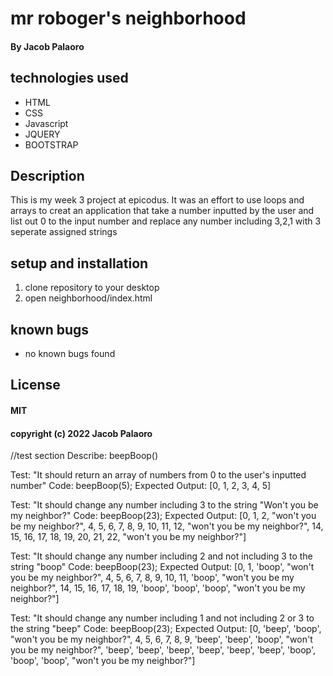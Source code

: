 # mr roboger's neighborhood

#### By Jacob Palaoro

## technologies used

* HTML
* CSS
* Javascript
* JQUERY
* BOOTSTRAP

## Description

This is my week 3 project at epicodus. It was an effort to use loops and arrays to creat an application that take a number inputted by the user and list out 0 to the input number and replace any number including 3,2,1 with 3 seperate assigned strings 

## setup and installation

1. clone repository to your desktop
2. open neighborhood/index.html

## known bugs
* no known bugs found

## License
#### MIT

#### copyright (c) 2022 Jacob Palaoro






//test section
Describe: beepBoop()

Test: "It should return an array of numbers from 0 to the user's inputted number"
Code: beepBoop(5);
Expected Output: [0, 1, 2, 3, 4, 5]

Test: "It should change any number including 3 to the string "Won't you be my neighbor?"
Code: beepBoop(23);
Expected Output:
 [0, 1, 2, "won't you be my neighbor?", 4, 5, 6, 7, 8, 9, 10, 11, 12, "won't you be my neighbor?", 14, 15, 16, 17, 18, 19, 20, 21, 22, "won't you be my neighbor?"]

Test: "It should change any number including 2 and not including 3 to the string "boop"
Code: beepBoop(23);
Expected Output:
 [0, 1, 'boop', "won't you be my neighbor?", 4, 5, 6, 7, 8, 9, 10, 11, 'boop', "won't you be my neighbor?", 14, 15, 16, 17, 18, 19, 'boop', 'boop', 'boop', "won't you be my neighbor?"]

Test: "It should change any number including 1 and not including 2 or 3 to the string "beep"
Code: beepBoop(23);
Expected Output:
 [0, 'beep', 'boop', "won't you be my neighbor?", 4, 5, 6, 7, 8, 9, 'beep', 'beep', 'boop', "won't you be my neighbor?", 'beep', 'beep', 'beep', 'beep', 'beep', 'beep', 'boop', 'boop', 'boop', "won't you be my neighbor?"]